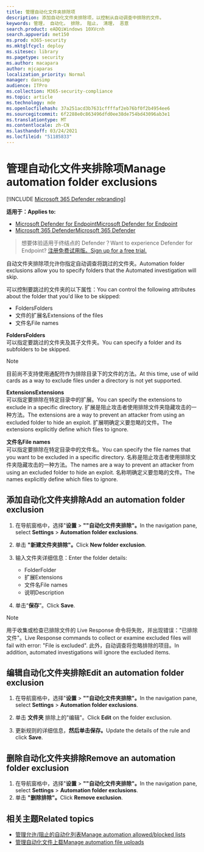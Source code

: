 ```yaml
---
title: 管理自动化文件夹排除项
description: 添加自动化文件夹排除项，以控制从自动调查中排除的文件。
keywords: 管理， 自动化， 排除， 阻止， 清理， 恶意
search.product: eADQiWindows 10XVcnh
search.appverid: met150
ms.prod: m365-security
ms.mktglfcycl: deploy
ms.sitesec: library
ms.pagetype: security
ms.author: macapara
author: mjcaparas
localization_priority: Normal
manager: dansimp
audience: ITPro
ms.collection: M365-security-compliance
ms.topic: article
ms.technology: mde
ms.openlocfilehash: 37a251acd3b7631cffffaf2eb76bf0f2b4954ee6
ms.sourcegitcommit: 6f2288e0c863496dfd0ee38de754bd43096ab3e1
ms.translationtype: MT
ms.contentlocale: zh-CN
ms.lasthandoff: 03/24/2021
ms.locfileid: "51185833"
---
```

# <a name="manage-automation-folder-exclusions"></a><span data-ttu-id="b0c75-104">管理自动化文件夹排除项</span><span class="sxs-lookup"><span data-stu-id="b0c75-104">Manage automation folder exclusions</span></span> 

[!INCLUDE [Microsoft 365 Defender rebranding](../../includes/microsoft-defender.md)]


<span data-ttu-id="b0c75-105">**适用于：**</span><span class="sxs-lookup"><span data-stu-id="b0c75-105">**Applies to:**</span></span>
- [<span data-ttu-id="b0c75-106">Microsoft Defender for Endpoint</span><span class="sxs-lookup"><span data-stu-id="b0c75-106">Microsoft Defender for Endpoint</span></span>](https://go.microsoft.com/fwlink/p/?linkid=2154037)
- [<span data-ttu-id="b0c75-107">Microsoft 365 Defender</span><span class="sxs-lookup"><span data-stu-id="b0c75-107">Microsoft 365 Defender</span></span>](https://go.microsoft.com/fwlink/?linkid=2118804)

><span data-ttu-id="b0c75-108">想要体验适用于终结点的 Defender？</span><span class="sxs-lookup"><span data-stu-id="b0c75-108">Want to experience Defender for Endpoint?</span></span> [<span data-ttu-id="b0c75-109">注册免费试用版。</span><span class="sxs-lookup"><span data-stu-id="b0c75-109">Sign up for a free trial.</span></span>](https://www.microsoft.com/microsoft-365/windows/microsoft-defender-atp?ocid=docs-wdatp-automationexclusionfolder-abovefoldlink)

<span data-ttu-id="b0c75-110">自动文件夹排除项允许你指定自动调查将跳过的文件夹。</span><span class="sxs-lookup"><span data-stu-id="b0c75-110">Automation folder exclusions allow you to specify folders that the Automated investigation will skip.</span></span> 

<span data-ttu-id="b0c75-111">可以控制要跳过的文件夹的以下属性：</span><span class="sxs-lookup"><span data-stu-id="b0c75-111">You can control the following attributes about the folder that you'd like to be skipped:</span></span>
- <span data-ttu-id="b0c75-112">Folders</span><span class="sxs-lookup"><span data-stu-id="b0c75-112">Folders</span></span> 
- <span data-ttu-id="b0c75-113">文件的扩展名</span><span class="sxs-lookup"><span data-stu-id="b0c75-113">Extensions of the files</span></span>
- <span data-ttu-id="b0c75-114">文件名</span><span class="sxs-lookup"><span data-stu-id="b0c75-114">File names</span></span>


<span data-ttu-id="b0c75-115">**Folders**</span><span class="sxs-lookup"><span data-stu-id="b0c75-115">**Folders**</span></span><br>
<span data-ttu-id="b0c75-116">可以指定要跳过的文件夹及其子文件夹。</span><span class="sxs-lookup"><span data-stu-id="b0c75-116">You can specify a folder and its subfolders to be skipped.</span></span> 


>[!NOTE]
><span data-ttu-id="b0c75-117">目前尚不支持使用通配符作为排除目录下的文件的方法。</span><span class="sxs-lookup"><span data-stu-id="b0c75-117">At this time, use of wild cards as a way to exclude files under a directory is not yet supported.</span></span> 


<span data-ttu-id="b0c75-118">**Extensions**</span><span class="sxs-lookup"><span data-stu-id="b0c75-118">**Extensions**</span></span><br>
<span data-ttu-id="b0c75-119">可以指定要排除在特定目录中的扩展。</span><span class="sxs-lookup"><span data-stu-id="b0c75-119">You can specify the extensions to exclude in a specific directory.</span></span> <span data-ttu-id="b0c75-120">扩展是阻止攻击者使用排除文件夹隐藏攻击的一种方法。</span><span class="sxs-lookup"><span data-stu-id="b0c75-120">The extensions are a way to prevent an attacker from using an excluded folder to hide an exploit.</span></span> <span data-ttu-id="b0c75-121">扩展明确定义要忽略的文件。</span><span class="sxs-lookup"><span data-stu-id="b0c75-121">The extensions explicitly define which files to ignore.</span></span> 

<span data-ttu-id="b0c75-122">**文件名**</span><span class="sxs-lookup"><span data-stu-id="b0c75-122">**File names**</span></span><br>
<span data-ttu-id="b0c75-123">可以指定要排除在特定目录中的文件名。</span><span class="sxs-lookup"><span data-stu-id="b0c75-123">You can specify the file names that you want to be excluded in a specific directory.</span></span> <span data-ttu-id="b0c75-124">名称是阻止攻击者使用排除文件夹隐藏攻击的一种方法。</span><span class="sxs-lookup"><span data-stu-id="b0c75-124">The names are a way to prevent an attacker from using an excluded folder to hide an exploit.</span></span> <span data-ttu-id="b0c75-125">名称明确定义要忽略的文件。</span><span class="sxs-lookup"><span data-stu-id="b0c75-125">The names explicitly define which files to ignore.</span></span> 



## <a name="add-an-automation-folder-exclusion"></a><span data-ttu-id="b0c75-126">添加自动化文件夹排除</span><span class="sxs-lookup"><span data-stu-id="b0c75-126">Add an automation folder exclusion</span></span>
1. <span data-ttu-id="b0c75-127">在导航窗格中，选择"**设置**  >  **""自动化文件夹排除"。**</span><span class="sxs-lookup"><span data-stu-id="b0c75-127">In the navigation pane, select **Settings** > **Automation folder exclusions**.</span></span>  

2. <span data-ttu-id="b0c75-128">单击 **"新建文件夹排除"。**</span><span class="sxs-lookup"><span data-stu-id="b0c75-128">Click **New folder exclusion**.</span></span>  

3. <span data-ttu-id="b0c75-129">输入文件夹详细信息：</span><span class="sxs-lookup"><span data-stu-id="b0c75-129">Enter the folder details:</span></span>

    - <span data-ttu-id="b0c75-130">Folder</span><span class="sxs-lookup"><span data-stu-id="b0c75-130">Folder</span></span>
    - <span data-ttu-id="b0c75-131">扩展</span><span class="sxs-lookup"><span data-stu-id="b0c75-131">Extensions</span></span>
    - <span data-ttu-id="b0c75-132">文件名</span><span class="sxs-lookup"><span data-stu-id="b0c75-132">File names</span></span>
    - <span data-ttu-id="b0c75-133">说明</span><span class="sxs-lookup"><span data-stu-id="b0c75-133">Description</span></span>
    

4. <span data-ttu-id="b0c75-134">单击“**保存**”。</span><span class="sxs-lookup"><span data-stu-id="b0c75-134">Click **Save**.</span></span>

>[!NOTE]
> <span data-ttu-id="b0c75-135">用于收集或检查已排除文件的 Live Response 命令将失败，并出现错误："已排除文件"。</span><span class="sxs-lookup"><span data-stu-id="b0c75-135">Live Response commands to collect or examine excluded files will fail with error: "File is excluded".</span></span> <span data-ttu-id="b0c75-136">此外，自动调查将忽略排除的项目。</span><span class="sxs-lookup"><span data-stu-id="b0c75-136">In addition, automated investigations will ignore the excluded items.</span></span>

## <a name="edit-an-automation-folder-exclusion"></a><span data-ttu-id="b0c75-137">编辑自动化文件夹排除</span><span class="sxs-lookup"><span data-stu-id="b0c75-137">Edit an automation folder exclusion</span></span> 
1. <span data-ttu-id="b0c75-138">在导航窗格中，选择"**设置**  >  **""自动化文件夹排除"。**</span><span class="sxs-lookup"><span data-stu-id="b0c75-138">In the navigation pane, select **Settings** > **Automation folder exclusions**.</span></span> 

2. <span data-ttu-id="b0c75-139">单击 **文件夹** 排除上的"编辑"。</span><span class="sxs-lookup"><span data-stu-id="b0c75-139">Click **Edit** on the folder exclusion.</span></span>  

3. <span data-ttu-id="b0c75-140">更新规则的详细信息，**然后单击保存。**</span><span class="sxs-lookup"><span data-stu-id="b0c75-140">Update the details of the rule and click **Save**.</span></span>

## <a name="remove-an-automation-folder-exclusion"></a><span data-ttu-id="b0c75-141">删除自动化文件夹排除</span><span class="sxs-lookup"><span data-stu-id="b0c75-141">Remove an automation folder exclusion</span></span> 
1. <span data-ttu-id="b0c75-142">在导航窗格中，选择"**设置**  >  **""自动化文件夹排除"。**</span><span class="sxs-lookup"><span data-stu-id="b0c75-142">In the navigation pane, select **Settings** > **Automation folder exclusions**.</span></span>  
2. <span data-ttu-id="b0c75-143">单击 **"删除排除"。**</span><span class="sxs-lookup"><span data-stu-id="b0c75-143">Click **Remove exclusion**.</span></span> 


## <a name="related-topics"></a><span data-ttu-id="b0c75-144">相关主题</span><span class="sxs-lookup"><span data-stu-id="b0c75-144">Related topics</span></span>
- [<span data-ttu-id="b0c75-145">管理允许/阻止的自动化列表</span><span class="sxs-lookup"><span data-stu-id="b0c75-145">Manage automation allowed/blocked lists</span></span>](manage-indicators.md)
- [<span data-ttu-id="b0c75-146">管理自动化文件上载</span><span class="sxs-lookup"><span data-stu-id="b0c75-146">Manage automation file uploads</span></span>](manage-automation-file-uploads.md)
